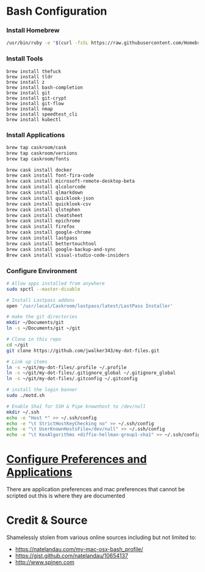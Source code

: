 # Bash Configuration


### Install Homebrew
```bash
/usr/bin/ruby -e "$(curl -fsSL https://raw.githubusercontent.com/Homebrew/install/master/install)"
```

### Install Tools
```
brew install thefuck
brew install tldr
brew install z
brew install bash-completion
brew install git
brew install git-crypt
brew install git-flow
brew install nmap
brew install speedtest_cli
brew install kubectl

```

### Install Applications
```bash
brew tap caskroom/cask
brew tap caskroom/versions
brew tap caskroom/fonts

brew cask install docker
brew cask install font-fira-code
brew cask install microsoft-remote-desktop-beta
brew cask install qlcolorcode
brew cask install qlmarkdown
brew cask install quicklook-json
brew cask install quicklook-csv
brew cask install qlstephen
brew cask install cheatsheet
brew cask install epichrome
brew cask install firefox
brew cask install google-chrome
brew cask install lastpass
brew cask install bettertouchtool
brew cask install google-backup-and-sync
Brew cask install visual-studio-code-insiders

```

### Configure Environment
```bash
# Allow apps installed from anywhere
sudo spctl --master-disable

# Install Lastpass addons
open '/usr/local/Caskroom/lastpass/latest/LastPass Installer'

# make the git directories
mkdir ~/Documents/git
ln -s ~/Documents/git ~/git

# Clone in this repo
cd ~/git
git clone https://github.com/jwalker343/my-dot-files.git

# Link up items
ln -s ~/git/my-dot-files/.profile ~/.profile
ln -s ~/git/my-dot-files/.gitignore_global ~/.gitignore_global
ln -s ~/git/my-dot-files/.gitconfig ~/.gitconfig

# install the login banner
sudo ./motd.sh

# Enable Sha1 for SSH & Pipe knownhost to /dev/null
mkdir ~/.ssh
echo -e "Host *" >> ~/.ssh/config
echo -e "\t StrictHostKeyChecking no" >> ~/.ssh/config
echo -e "\t UserKnownHostsFile=/dev/null" >> ~/.ssh/config
echo -e "\t KexAlgorithms +diffie-hellman-group1-sha1" >> ~/.ssh/config
```

# [Configure Preferences and Applications](application_preferences.md)
There are application preferences and mac preferences that cannot be scripted out this is where they are documented


# Credit & Source
Shamelessly stolen from various online sources including but not limited to:
- https://natelandau.com/my-mac-osx-bash_profile/
- https://gist.github.com/natelandau/10654137
- http://www.spinen.com



